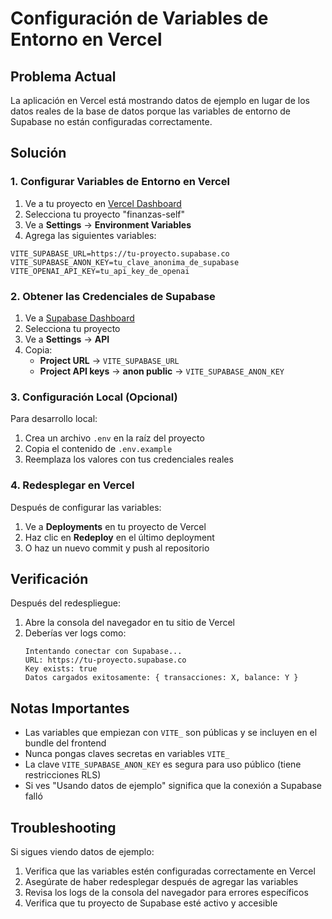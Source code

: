 # Configuración de Variables de Entorno en Vercel

## Problema Actual
La aplicación en Vercel está mostrando datos de ejemplo en lugar de los datos reales de la base de datos porque las variables de entorno de Supabase no están configuradas correctamente.

## Solución

### 1. Configurar Variables de Entorno en Vercel

1. Ve a tu proyecto en [Vercel Dashboard](https://vercel.com/dashboard)
2. Selecciona tu proyecto "finanzas-self"
3. Ve a **Settings** → **Environment Variables**
4. Agrega las siguientes variables:

```
VITE_SUPABASE_URL=https://tu-proyecto.supabase.co
VITE_SUPABASE_ANON_KEY=tu_clave_anonima_de_supabase
VITE_OPENAI_API_KEY=tu_api_key_de_openai
```

### 2. Obtener las Credenciales de Supabase

1. Ve a [Supabase Dashboard](https://supabase.com/dashboard)
2. Selecciona tu proyecto
3. Ve a **Settings** → **API**
4. Copia:
   - **Project URL** → `VITE_SUPABASE_URL`
   - **Project API keys** → **anon public** → `VITE_SUPABASE_ANON_KEY`

### 3. Configuración Local (Opcional)

Para desarrollo local:
1. Crea un archivo `.env` en la raíz del proyecto
2. Copia el contenido de `.env.example`
3. Reemplaza los valores con tus credenciales reales

### 4. Redesplegar en Vercel

Después de configurar las variables:
1. Ve a **Deployments** en tu proyecto de Vercel
2. Haz clic en **Redeploy** en el último deployment
3. O haz un nuevo commit y push al repositorio

## Verificación

Después del redespliegue:
1. Abre la consola del navegador en tu sitio de Vercel
2. Deberías ver logs como:
   ```
   Intentando conectar con Supabase...
   URL: https://tu-proyecto.supabase.co
   Key exists: true
   Datos cargados exitosamente: { transacciones: X, balance: Y }
   ```

## Notas Importantes

- Las variables que empiezan con `VITE_` son públicas y se incluyen en el bundle del frontend
- Nunca pongas claves secretas en variables `VITE_`
- La clave `VITE_SUPABASE_ANON_KEY` es segura para uso público (tiene restricciones RLS)
- Si ves "Usando datos de ejemplo" significa que la conexión a Supabase falló

## Troubleshooting

Si sigues viendo datos de ejemplo:
1. Verifica que las variables estén configuradas correctamente en Vercel
2. Asegúrate de haber redesplegar después de agregar las variables
3. Revisa los logs de la consola del navegador para errores específicos
4. Verifica que tu proyecto de Supabase esté activo y accesible